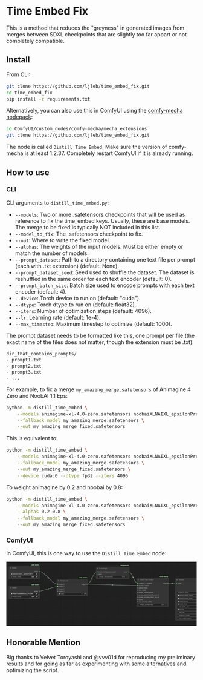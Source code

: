 # Time Embed Fix

This is a method that reduces the "greyness" in generated images from merges between SDXL checkpoints that are slightly too far appart or not completely compatible.

## Install

From CLI:

```sh
git clone https://github.com/ljleb/time_embed_fix.git
cd time_embed_fix
pip install -r requirements.txt
```

Alternatively, you can also use this in ComfyUI using the [comfy-mecha nodepack](https://github.com/ljleb/comfy-mecha):

```sh
cd ComfyUI/custom_nodes/comfy-mecha/mecha_extensions
git clone https://github.com/ljleb/time_embed_fix.git
```

The node is called `Distill Time Embed`. Make sure the version of comfy-mecha is at least 1.2.37. Completely restart ComfyUI if it is already running.

## How to use

### CLI

CLI arguments to `distill_time_embed.py`:

- `--models`: Two or more .safetensors checkpoints that will be used as reference to fix the time_embed keys.
Usually, these are base models. The merge to be fixed is typically NOT included in this list.
- `--model_to_fix`: The .safetensors checkpoint to fix.
- `--out`: Where to write the fixed model.
- `--alphas`: The weights of the input models. Must be either empty or match the number of models.
- `--prompt_dataset`: Path to a directory containing one text file per prompt (each with .txt extension) (default: None).
- `--prompt_dataset_seed`: Seed used to shuffle the dataset. The dataset is reshuffled in the same order for each text encoder (default: 0).
- `--prompt_batch_size`: Batch size used to encode prompts with each text encoder (default: 4).
- `--device`: Torch device to run on (default: "cuda").
- `--dtype`: Torch dtype to run on (default: float32).
- `--iters`: Number of optimization steps (default: 4096).
- `--lr`: Learning rate (default: 1e-4).
- `--max_timestep`: Maximum timestep to optimize (default: 1000).

The prompt dataset needs to be formatted like this, one prompt per file (the exact name of the files does not matter, though the extension must be .txt):

```
dir_that_contains_prompts/
- prompt1.txt
- prompt2.txt
- prompt3.txt
- ...
```

For example, to fix a merge `my_amazing_merge.safetensors` of Animagine 4 Zero and NoobAI 1.1 Eps:

```sh
python -m distill_time_embed \
    --models animagine-xl-4.0-zero.safetensors noobaiXLNAIXL_epsilonPred11Version.safetensors \
    --fallback_model my_amazing_merge.safetensors \
    --out my_amazing_merge_fixed.safetensors
```

This is equivalent to:

```sh
python -m distill_time_embed \
    --models animagine-xl-4.0-zero.safetensors noobaiXLNAIXL_epsilonPred11Version.safetensors \
    --fallback_model my_amazing_merge.safetensors \
    --out my_amazing_merge_fixed.safetensors \
    --device cuda:0 --dtype fp32 --iters 4096
```

To weight animagine by 0.2 and noobai by 0.8:

```sh
python -m distill_time_embed \
    --models animagine-xl-4.0-zero.safetensors noobaiXLNAIXL_epsilonPred11Version.safetensors \
    --alphas 0.2 0.8 \
    --fallback_model my_amazing_merge.safetensors \
    --out my_amazing_merge_fixed.safetensors
```

### ComfyUI

In ComfyUI, this is one way to use the `Distill Time Embed` node:

![ComfyUI workflow illustrating how to use Time Embed Fix](/media/comfyui_showcase.png)

## Honorable Mention

Big thanks to Velvet Toroyashi and @vvv01d for reproducing my preliminary results and for going as far as experimenting with some alternatives and optimizing the script.
